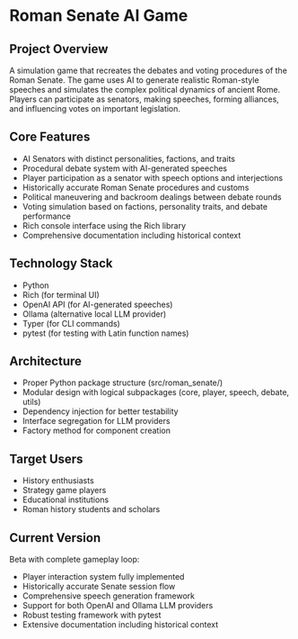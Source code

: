 # Roman Senate AI Game

## Project Overview
A simulation game that recreates the debates and voting procedures of the Roman Senate. The game uses AI to generate realistic Roman-style speeches and simulates the complex political dynamics of ancient Rome. Players can participate as senators, making speeches, forming alliances, and influencing votes on important legislation.

## Core Features
- AI Senators with distinct personalities, factions, and traits
- Procedural debate system with AI-generated speeches
- Player participation as a senator with speech options and interjections
- Historically accurate Roman Senate procedures and customs
- Political maneuvering and backroom dealings between debate rounds
- Voting simulation based on factions, personality traits, and debate performance
- Rich console interface using the Rich library
- Comprehensive documentation including historical context

## Technology Stack
- Python
- Rich (for terminal UI)
- OpenAI API (for AI-generated speeches)
- Ollama (alternative local LLM provider)
- Typer (for CLI commands)
- pytest (for testing with Latin function names)

## Architecture
- Proper Python package structure (src/roman_senate/)
- Modular design with logical subpackages (core, player, speech, debate, utils)
- Dependency injection for better testability
- Interface segregation for LLM providers
- Factory method for component creation

## Target Users
- History enthusiasts
- Strategy game players
- Educational institutions
- Roman history students and scholars

## Current Version
Beta with complete gameplay loop:
- Player interaction system fully implemented
- Historically accurate Senate session flow
- Comprehensive speech generation framework
- Support for both OpenAI and Ollama LLM providers
- Robust testing framework with pytest
- Extensive documentation including historical context